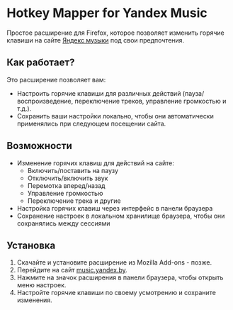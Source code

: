 # Hotkey Mapper for Yandex Music

Простое расширение для Firefox, которое позволяет изменить горячие клавиши на сайте [Яндекс музыки](https://music.yandex.by) под свои предпочтения.

## Как работает?

Это расширение позволяет вам:
- Настроить горячие клавиши для различных действий (пауза/воспроизведение, переключение треков, управление громкостью и т.д.).
- Сохранить ваши настройки локально, чтобы они автоматически применялись при следующем посещении сайта.

## Возможности

- Изменение горячих клавиш для действий на сайте:
  - Включить/поставить на паузу
  - Отключить/включить звук
  - Перемотка вперед/назад
  - Управление громкостью
  - Переключение трека и другие
- Настройка горячих клавиш через интерфейс в панели браузера
- Сохранение настроек в локальном хранилище браузера, чтобы они сохранялись между сессиями

## Установка

1. Скачайте и установите расширение из Mozilla Add-ons - позже.
2. Перейдите на сайт [music.yandex.by](https://music.yandex.by).
3. Нажмите на значок расширения в панели браузера, чтобы открыть меню настроек.
4. Настройте горячие клавиши по своему усмотрению и сохраните изменения.


